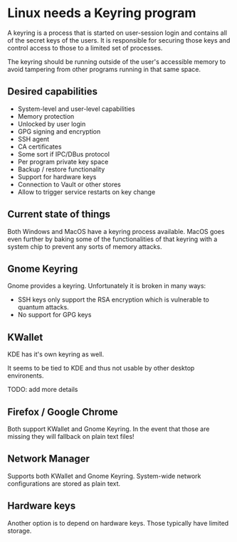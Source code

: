# Linux needs a Keyring program

A keyring is a process that is started on user-session login and contains all
of the secret keys of the users. It is responsible for securing those keys and
control access to those to a limited set of processes.

The keyring should be running outside of the user's accessible memory to avoid
tampering from other programs running in that same space.

## Desired capabilities

* System-level and user-level capabilities
* Memory protection
* Unlocked by user login
* GPG signing and encryption
* SSH agent
* CA certificates
* Some sort if IPC/DBus protocol
* Per program private key space
* Backup / restore functionality
* Support for hardware keys
* Connection to Vault or other stores
* Allow to trigger service restarts on key change

## Current state of things

Both Windows and MacOS have a keyring process available. MacOS goes even
further by baking some of the functionalities of that keyring with a system
chip to prevent any sorts of memory attacks.

## Gnome Keyring

Gnome provides a keyring. Unfortunately it is broken in many ways:

* SSH keys only support the RSA encryption which is vulnerable to quantum
  attacks.
* No support for GPG keys

## KWallet

KDE has it's own keyring as well.

It seems to be tied to KDE and thus not usable by other desktop environents.

TODO: add more details


## Firefox / Google Chrome

Both support KWallet and Gnome Keyring. In the event that those are missing
they will fallback on plain text files!

## Network Manager

Supports both KWallet and Gnome Keyring. System-wide network configurations
are stored as plain text.


## Hardware keys

Another option is to depend on hardware keys. Those typically have limited
storage.
